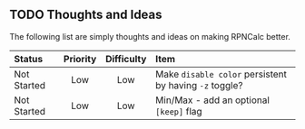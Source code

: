 ## TODO Thoughts and Ideas

The following list are simply thoughts and ideas on making RPNCalc better.

|Status|Priority|Difficulty|Item|
|:-----|:------:|:--------:|:---|
|Not Started|Low|Low|Make `disable color` persistent by having `-z` toggle?|
|Not Started|Low|Low|Min/Max - add an optional `[keep]` flag|
